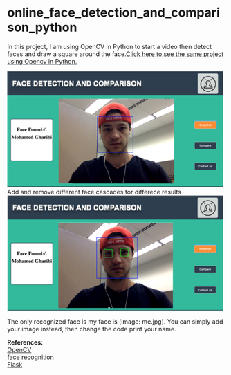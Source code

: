 # online_face_detection_and_comparison_python

In this project, I am using OpenCV in Python to start a video then detect faces and draw a square around the face.[Click here to see the same project using Opencv in Python.](https://github.com/Gharibim/online_face_detection_and_comparison)

<img src="monitor-0.png" width=500>
Add and remove different face cascades for differece results

<img src="monitor-1.png" width=500>

The only recognized face is my face is (image: me.jpg). You can simply add your image instead, then change the code print your name.

**References:** </br>
[OpenCV](https://opencv.org/)</br>
[face recognition](https://pypi.org/project/face_recognition/)</br>
[Flask](http://flask.pocoo.org/)


